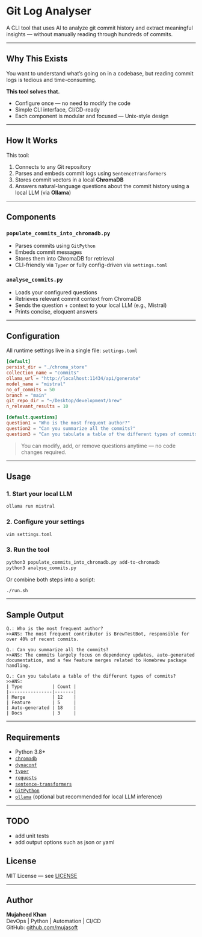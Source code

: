 # Git Log Analyser

A CLI tool that uses AI to analyze git commit history and extract meaningful insights — without manually reading through hundreds of commits.

---

## Why This Exists

You want to understand what’s going on in a codebase, but reading commit logs is tedious and time-consuming.

**This tool solves that.**

- Configure once — no need to modify the code
- Simple CLI interface, CI/CD-ready
- Each component is modular and focused — Unix-style design

---

## How It Works

This tool:
1. Connects to any Git repository
2. Parses and embeds commit logs using `SentenceTransformers`
3. Stores commit vectors in a local **ChromaDB**
4. Answers natural-language questions about the commit history using a local LLM (via **Ollama**)

---

##  Components

### `populate_commits_into_chromadb.py`
- Parses commits using `GitPython`
- Embeds commit messages
- Stores them into ChromaDB for retrieval
- CLI-friendly via `Typer` or fully config-driven via `settings.toml`

### `analyse_commits.py`
- Loads your configured questions
- Retrieves relevant commit context from ChromaDB
- Sends the question + context to your local LLM (e.g., Mistral)
- Prints concise, eloquent answers

---

## Configuration

All runtime settings live in a single file: `settings.toml`

```toml
[default]
persist_dir = "./chroma_store"
collection_name = "commits"
ollama_url = "http://localhost:11434/api/generate"
model_name = "mistral"
no_of_commits = 50
branch = "main"
git_repo_dir = "~/Desktop/development/brew"
n_relevant_results = 10

[default.questions]
question1 = "Who is the most frequent author?"
question2 = "Can you summarize all the commits?"
question3 = "Can you tabulate a table of the different types of commits?"
```

> You can modify, add, or remove questions anytime — no code changes required.

---

## Usage

### 1. Start your local LLM
```bash
ollama run mistral
```

### 2. Configure your settings
```bash
vim settings.toml
```

### 3. Run the tool
```bash
python3 populate_commits_into_chromadb.py add-to-chromadb
python3 analyse_commits.py
```

Or combine both steps into a script:
```bash
./run.sh
```

---

## Sample Output

```text
Q.: Who is the most frequent author?
>>ANS: The most frequent contributor is BrewTestBot, responsible for over 40% of recent commits.

Q.: Can you summarize all the commits?
>>ANS: The commits largely focus on dependency updates, auto-generated documentation, and a few feature merges related to Homebrew package handling.

Q.: Can you tabulate a table of the different types of commits?
>>ANS:
| Type           | Count |
|----------------|-------|
| Merge          | 12    |
| Feature        | 5     |
| Auto-generated | 18    |
| Docs           | 3     |
```

---

## Requirements

- Python 3.8+
- [`chromadb`](https://pypi.org/project/chromadb/)
- [`dynaconf`](https://www.dynaconf.com/)
- [`typer`](https://typer.tiangolo.com/)
- [`requests`](https://docs.python-requests.org/en/master/)
- [`sentence-transformers`](https://www.sbert.net/)
- [`GitPython`](https://gitpython.readthedocs.io/en/stable/)
- [`ollama`](https://ollama.com) (optional but recommended for local LLM inference)

---

## TODO

- add unit tests
- add output options such as json or yaml

## License

MIT License — see [LICENSE](./LICENSE)

---

## Author

**Mujaheed Khan**  
DevOps | Python | Automation | CI/CD  
GitHub: [github.com/mujasoft](https://github.com/mujasoft)